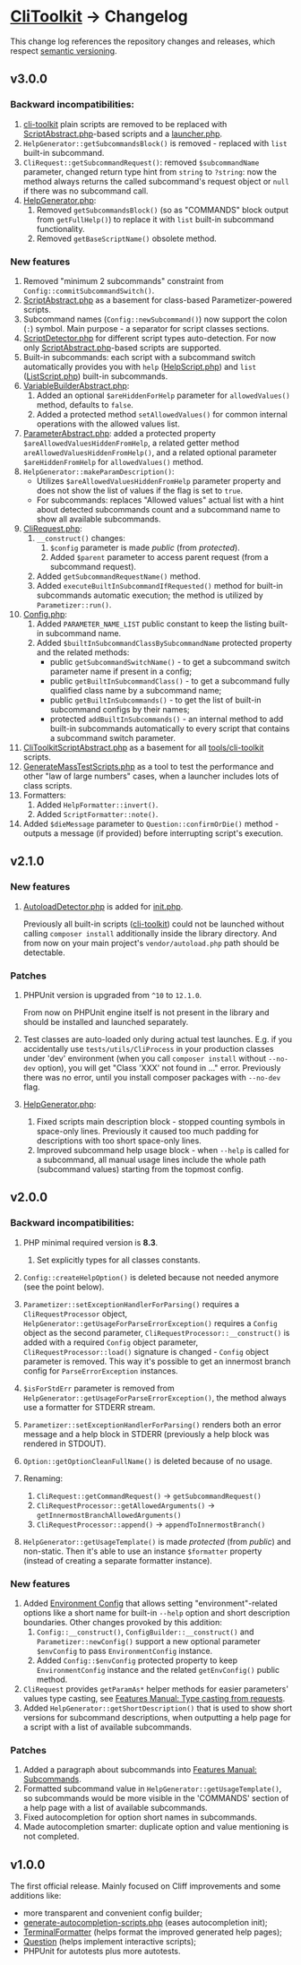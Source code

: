 # [CliToolkit](../README.md) -> Changelog

This change log references the repository changes and releases, which respect [semantic versioning](https://semver.org).

## v3.0.0

### Backward incompatibilities:

1. [cli-toolkit](../tools/cli-toolkit) plain scripts are removed to be replaced with
   [ScriptAbstract.php](../src/Parametizer/Script/ScriptAbstract.php)-based scripts
   and a [launcher.php](../tools/cli-toolkit/launcher.php).
1. `HelpGenerator::getSubcommandsBlock()` is removed - replaced with `list` built-in subcommand.
1. `CliRequest::getSubcommandRequest()`: removed `$subcommandName` parameter, changed return type hint
   from `string` to `?string`:
   now the method always returns the called subcommand's request object or `null` if there was no subcommand call.
1. [HelpGenerator.php](../src/Parametizer/Config/HelpGenerator.php):
    1. Removed `getSubcommandsBlock()` (so as "COMMANDS" block output from `getFullHelp()`)
       to replace it with `list` built-in subcommand functionality.
    1. Removed `getBaseScriptName()` obsolete method.

### New features

1. Removed "minimum 2 subcommands" constraint from `Config::commitSubcommandSwitch()`.
1. [ScriptAbstract.php](../src/Parametizer/Script/ScriptAbstract.php) as a basement for
   class-based Parametizer-powered scripts.
1. Subcommand names (`Config::newSubcommand()`) now support the colon (`:`) symbol.
   Main purpose - a separator for script classes sections.
1. [ScriptDetector.php](../src/Parametizer/Script/ScriptDetector.php) for different script types auto-detection.
   For now only [ScriptAbstract.php](../src/Parametizer/Script/ScriptAbstract.php)-based scripts are supported.
1. Built-in subcommands: each script with a subcommand switch automatically provides you with
   `help` ([HelpScript.php](../src/Parametizer/Script/BuiltInSubcommand/HelpScript.php))
   and `list` ([ListScript.php](../src/Parametizer/Script/BuiltInSubcommand/ListScript.php)) built-in subcommands.
1. [VariableBuilderAbstract.php](../src/Parametizer/Config/Builder/VariableBuilderAbstract.php):
    1. Added an optional `$areHiddenForHelp` parameter for `allowedValues()` method, defaults to `false`.
    1. Added a protected method `setAllowedValues()` for common internal operations with the allowed values list.
1. [ParameterAbstract.php](../src/Parametizer/Config/Parameter/ParameterAbstract.php):
   added a protected property `$areAllowedValuesHiddenFromHelp`,
   a related getter method `areAllowedValuesHiddenFromHelp()`,
   and a related optional parameter `$areHiddenFromHelp` for `allowedValues()` method.
1. `HelpGenerator::makeParamDescription()`:
    * Utilizes `$areAllowedValuesHiddenFromHelp` parameter property and does not show the list of values
      if the flag is set to `true`.
    * For subcommands: replaces "Allowed values" actual list with a hint about detected subcommands count
      and a subcommand name to show all available subcommands.
1. [CliRequest.php](../src/Parametizer/CliRequest/CliRequest.php):
    1. `__construct()` changes:
        1. `$config` parameter is made _public_ (from _protected_).
        1. Added `$parent` parameter to access parent request (from a subcommand request).
    1. Added `getSubcommandRequestName()` method.
    1. Added `executeBuiltInSubcommandIfRequested()` method for built-in subcommands automatic execution;
       the method is utilized by `Parametizer::run()`.
1. [Config.php](../src/Parametizer/Config/Config.php):
    1. Added `PARAMETER_NAME_LIST` public constant to keep the listing built-in subcommand name.
    1. Added `$builtInSubcommandClassBySubcommandName` protected property and the related methods:
        * public `getSubcommandSwitchName()` - to get a subcommand switch parameter name if present in a config;
        * public `getBuiltInSubcommandClass()` - to get a subcommand fully qualified class name by a subcommand name;
        * public `getBuiltInSubcommands()` - to get the list of built-in subcommand configs by their names;
        * protected `addBuiltInSubcommands()` - an internal method to add built-in subcommands automatically to every
          script that contains a subcommand switch parameter.
1. [CliToolkitScriptAbstract.php](../tools/cli-toolkit/Scripts/CliToolkitScriptAbstract.php) as a basement for all
   [tools/cli-toolkit](../tools/cli-toolkit) scripts.
1. [GenerateMassTestScripts.php](../tools/cli-toolkit/Scripts/Internal/GenerateMassTestScripts.php) as a tool
   to test the performance and other "law of large numbers" cases, when a launcher includes lots of class scripts.
1. Formatters:
    1. Added `HelpFormatter::invert()`.
    1. Added `ScriptFormatter::note()`.
1. Added `$dieMessage` parameter to `Question::confirmOrDie()` method - outputs a message (if provided)
   before interrupting script's execution.

## v2.1.0

### New features

1. [AutoloadDetector.php](../tools/cli-toolkit/Classes/AutoloadDetector.php) is added for
   [init.php](../tools/cli-toolkit/init.php).

   Previously all built-in scripts ([cli-toolkit](../tools/cli-toolkit)) could not be launched without calling
   `composer install` additionally inside the library directory.
   And from now on your main project's `vendor/autoload.php` path should be detectable.

### Patches

1. PHPUnit version is upgraded from `^10` to `12.1.0`.

   From now on PHPUnit engine itself is not present in the library and should be installed and launched separately.
1. Test classes are auto-loaded only during actual test launches. E.g. if you accidentally use `tests/utils/CliProcess`
   in your production classes under 'dev' environment (when you call `composer install` without `--no-dev` option),
   you will get "Class 'XXX' not found in ..." error.
   Previously there was no error, until you install composer packages with `--no-dev` flag.
1. [HelpGenerator.php](../src/Parametizer/Config/HelpGenerator.php):
    1. Fixed scripts main description block - stopped counting symbols in space-only lines.
       Previously it caused too much padding for descriptions with too short space-only lines.
    1. Improved subcommand help usage block - when `--help` is called for a subcommand, all manual usage lines
       include the whole path (subcommand values) starting from the topmost config.

## v2.0.0

### Backward incompatibilities:

1. PHP minimal required version is **8.3**.
    1. Set explicitly types for all classes constants.
1. `Config::createHelpOption()` is deleted because not needed anymore (see the point below).
1. `Parametizer::setExceptionHandlerForParsing()` requires a `CliRequestProcessor` object,
   `HelpGenerator::getUsageForParseErrorException()` requires a `Config` object as the second parameter,
   `CliRequestProcessor::__construct()` is added with a required `Config` object parameter,
   `CliRequestProcessor::load()` signature is changed - `Config` object parameter is removed.
   This way it's possible to get an innermost branch config for `ParseErrorException` instances.
1. `$isForStdErr` parameter is removed from `HelpGenerator::getUsageForParseErrorException()`, the method always use
   a formatter for STDERR stream.
1. `Parametizer::setExceptionHandlerForParsing()` renders both an error message and a help block in STDERR (previously
   a help block was rendered in STDOUT).
1. `Option::getOptionCleanFullName()` is deleted because of no usage.

1. Renaming:
    1. `CliRequest::getCommandRequest()` -> `getSubcommandRequest()`
    1. `CliRequestProcessor::getAllowedArguments()` -> `getInnermostBranchAllowedArguments()`
    1. `CliRequestProcessor::append()` -> `appendToInnermostBranch()`
1. `HelpGenerator::getUsageTemplate()` is made _protected_ (from _public_) and non-static. Then it's able to use
an instance `$formatter` property (instead of creating a separate formatter instance).

### New features

1. Added [Environment Config](features-manual.md#environment-config) that allows setting "environment"-related
   options like a short name for built-in `--help` option and short description boundaries.
   Other changes provoked by this addition:
    1. `Config::__construct()`, `ConfigBuilder::__construct()` and `Parametizer::newConfig()` support
       a new optional parameter `$envConfig` to pass `EnvironmentConfig` instance.
    1. Added `Config::$envConfig` protected property to keep `EnvironmentConfig` instance
       and the related `getEnvConfig()` public method.
1. `CliRequest` provides `getParamAs*` helper methods for easier parameters' values type casting,
   see [Features Manual: Type casting from requests](features-manual.md#type-casting-from-requests).
1. Added `HelpGenerator::getShortDescription()` that is used to show short versions for subcommand descriptions,
when outputting a help page for a script with a list of available subcommands.

### Patches

1. Added a paragraph about subcommands into [Features Manual: Subcommands](features-manual.md#subcommands).
1. Formatted subcommand value in `HelpGenerator::getUsageTemplate()`, so subcommands would be more visible in the
'COMMANDS' section of a help page with a list of available subcommands.
1. Fixed autocompletion for option short names in subcommands.
1. Made autocompletion smarter: duplicate option and value mentioning is not completed.

## v1.0.0

The first official release. Mainly focused on Cliff improvements and some additions like:
- more transparent and convenient config builder;
- [generate-autocompletion-scripts.php](../tools/cli-toolkit/generate-autocompletion-scripts.php)
  (eases autocompletion init);
- [TerminalFormatter](../src/TerminalFormatter.php) (helps format the improved generated help pages);
- [Question](../src/Question/Question.php) (helps implement interactive scripts);
- PHPUnit for autotests plus more autotests.

